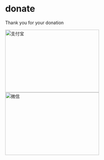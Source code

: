 # donate
Thank you for your donation

 <img src="https://cdn.jsdelivr.net/gh/1046224544/cdn1@master/base/alipay.png" width = "300" height = "200" alt="支付宝" align=center />
 <img src="https://cdn.jsdelivr.net/gh/1046224544/cdn1@master/base/wechatpay.jpg" width = "300" height = "200" alt="微信" align=center />
